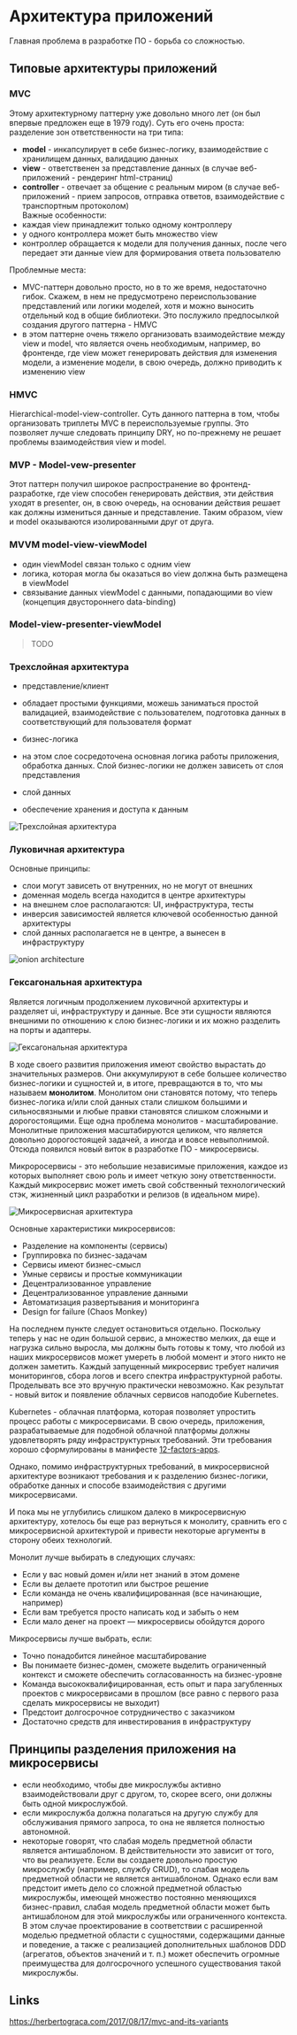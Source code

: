 # Архитектура приложений

Главная проблема в разработке ПО - борьба со сложностью.


## Типовые архитектуры приложений

### MVC
Этому архитектурному паттерну уже довольно много лет (он был впервые предложен еще в 1979 году). Суть его очень проста: разделение зон ответственности на три типа:
 - **model** - инкапсулирует в себе бизнес-логику, взаимодействие с хранилищем данных, валидацию данных    
 - **view** - ответственен за представление данных (в случае веб-приложений - рендеринг html-страниц)  
 - **controller** - отвечает за общение с реальным миром (в случае веб-приложений - прием запросов, отправка ответов, взаимодействие с транспортным протоколом)  
Важные особенности:
 - каждая view принадлежит только одному контроллеру  
 - у одного контроллера может быть множество view  
 - контроллер обращается к модели для получения данных, после чего передает эти данные view для формирования ответа пользователю  

Проблемные места:
 - MVC-паттерн довольно просто, но в то же время, недостаточно гибок. Скажем, в нем не предусмотрено переиспользование представлений или логики моделей, хотя и можно выносить отдельный код в общие библиотеки. Это послужило предпосылкой создания другого паттерна - HMVC  
 - в этом паттерне очень тяжело организовать взаимодействие между view и model, что является очень необходимым, например, во фронтенде, где view может генерировать действия для изменения модели, а изменение модели, в свою очередь, должно приводить к изменению view  

### HMVC
Hierarchical-model-view-controller. Суть данного паттерна в том, чтобы организовать триплеты MVC в переиспользуемые группы. Это позволяет лучше следовать принципу DRY, но по-прежнему не решает проблемы взаимодействия view и model.  

### MVP - Model-vew-presenter
Этот паттерн получил широкое распространение во фронтенд-разработке, где view способен генерировать действия, эти действия уходят в presenter, он, в свою очередь, на основании действия решает как должны измениться данные и представление. Таким образом, view и model оказываются изолированными друг от друга. 

### MVVM model-view-viewModel
 - один viewModel связан только с одним view  
 - логика, которая могла бы оказаться во view должна быть размещена в viewModel  
 - связывание данных viewModel с данными, попадающими во view (концепция двустороннего data-binding)  

### Model-view-presenter-viewModel
> TODO

### Трехслойная архитектура
 * представление/клиент
  - обладает простыми функциями, можешь заниматься простой валидацией, взаимодействие с пользователем, подготовка данных в соответствующий для пользователя формат  
 * бизнес-логика  
  - на этом слое сосредоточена основная логика работы приложения, обработка данных. Слой бизнес-логики не должен зависеть от слоя представления  
 * слой данных  
  - обеспечение хранения и доступа к данным  

![Трехслойная архитектура](https://upload.wikimedia.org/wikipedia/commons/thumb/6/6f/CSD_SCHEME.png/1920px-CSD_SCHEME.png)

### Луковичная архитектура
Основные принципы:
 - слои могут зависеть от внутренних, но не могут от внешних  
 - доменная модель всегда находится в центре архитектуры  
 - на внешнем слое располагаются: UI, инфраструктура, тесты  
 - инверсия зависимостей является ключевой особенностью данной архитектуры  
 - слой данных располагается не в центре, а вынесен в инфраструктуру  

![onion architecture](https://www.codeguru.com/imagesvr_ce/2236/Onion1.png)

### Гексагональная архитектура
Является логичным продолжением луковичной архитектуры и разделяет ui, инфраструктуру и данные.
Все эти сущности являются внешними по отношению к слою бизнес-логики и их можно разделить на порты и адаптеры.

![Гексагональная архитектура](https://hsto.org/webt/wp/gk/2w/wpgk2wxy5fgyjtrwuzctapvv19y.png)

В ходе своего развития приложения имеют свойство вырастать до значительных размеров. Они аккумулируют в себе большее количество бизнес-логики и сущностей и, в итоге, превращаются в то, что мы называем **монолитом**. Монолитом они становятся потому, что теперь бизнес-логика и/или слой данных стали слишком большими и сильносвязными и любые правки становятся слишком сложными и дорогостоящими. Еще одна проблема монолитов - масштабирование. Монолитные приложения масштабируются целиком, что является довольно дорогостоящей задачей, а иногда и вовсе невыполнимой. Отсюда появился новый виток в разработке ПО - микросервисы.

Микроросервисы - это небольшие независимые приложения, каждое из которых выполняет свою роль и имеет четкую зону ответственности. Каждый микросервис может иметь свой собственный технологический стэк, жизненный цикл разработки и релизов (в идеальном мире).

![Микросервисная архитектура](https://habrastorage.org/files/cad/d35/87f/cadd3587f56b4cc38bb8cbcc2e743c09.png)

Основные характеристики микросервисов:
 - Разделение на компоненты (сервисы)  
 - Группировка по бизнес-задачам  
 - Сервисы имеют бизнес-смысл  
 - Умные сервисы и простые коммуникации  
 - Децентрализованное управление  
 - Децентрализованное управление данными  
 - Автоматизация развертывания и мониторинга  
 - Design for failure (Chaos Monkey)  

На последнем пункте следует остановиться отдельно. Поскольку теперь у нас не один большой сервис, а множество мелких, да еще и нагрузка сильно выросла, мы должны быть готовы к тому, что любой из наших микросервисов может умереть в любой момент и этого никто не должен заметить.
Каждый запущенный микросервис требует наличия мониторингов, сбора логов и всего спектра инфраструктурной работы. Проделывать все это вручную практически невозможно. Как результат - новый виток и появление облачных сервисов наподобие Kubernetes.

Kubernetes - облачная платформа, которая позволяет упростить процесс работы с микросервисами.
В свою очередь, приложения, разрабатываемые для подобной облачной платформы должны удовлетворять ряду инфраструктурных требований. Эти требования хорошо сформулированы в манифесте [12-factors-apps](https://12factor.net/ru/). 

Однако, помимо инфраструктурных требований, в микросервисной архитектуре возникают требования и к разделению бизнес-логики, обработке данных и способе взаимодействия с другими микросервисами.

И пока мы не углубились слишком далеко в микросервисную архитектуру, хотелось бы еще раз вернуться к монолиту, сравнить его с микросервисной архитектурой и привести некоторые аргументы в сторону обеих технологий.

Монолит лучше выбирать в следующих случаях:
 - Если у вас новый домен и/или нет знаний в этом домене
 - Если вы делаете прототип или быстрое решение
 - Если команда не очень квалифицированная (все начинающие, например)
 - Если вам требуется просто написать код и забыть о нем
 - Если мало денег на проект — микросервисы обойдутся дорого

Микросервисы лучше выбрать, если:
 - Точно понадобится линейное масштабирование
 - Вы понимаете бизнес-домен, сможете выделить ограниченный контекст и сможете обеспечить согласованность на бизнес-уровне
 - Команда высококвалифицированная, есть опыт и пара загубленных проектов с микросервисами в прошлом (все равно с первого раза сделать микросервисы не выходит)
 - Предстоит долгосрочное сотрудничество с заказчиком
 - Достаточно средств для инвестирования в инфраструктуру


## Принципы разделения приложения на микросервисы
 * если необходимо, чтобы две микрослужбы активно взаимодействовали друг с другом, то, скорее всего, они должны быть одной микрослужбой.
 * если микрослужба должна полагаться на другую службу для обслуживания прямого запроса, то она не является полностью автономной.
 * некоторые говорят, что слабая модель предметной области является антишаблоном. 
В действительности это зависит от того, что вы реализуете. Если вы создаете довольно простую микрослужбу  (например, службу CRUD), то слабая модель предметной области не является антишаблоном. Однако если вам предстоит иметь дело со сложной предметной областью микрослужбы, имеющей множество постоянно меняющихся бизнес-правил, слабая модель предметной области может быть антишаблоном для этой микрослужбы или ограниченного контекста.  В этом случае проектирование в соответствии с расширенной моделью предметной области с сущностями,  содержащими данные и поведение, а также с реализацией дополнительных шаблонов DDD (агрегатов, объектов значений и т. п.) может обеспечить огромные преимущества для долгосрочного успешного существования такой микрослужбы.

## Links
https://herbertograca.com/2017/08/17/mvc-and-its-variants

